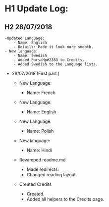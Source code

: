 # H1 Update Log:

## H2 28/07/2018
	-Updated Language:
		- Name: English
		- Details: Made it look more smooth.
	- New language:
		- Name: Swedish
		- Added ParsaHp#2383 to Credits.
		- Added Swedish to the Language lists.
		
		
		
		
		
		
		
	
	
	

- 28/07/2018 (First part.)
	- New Language:
		- Name: French

	- New Language:
		- Name: English

	- New Language:
		- Name: Polish

	- New language:
		- Name: Hindi

	- Revamped readme.md
		- Made redirects.
		- Changed reading layout.

	- Created Credits
		- Created.
		- Added all helpers to the Credits page.
